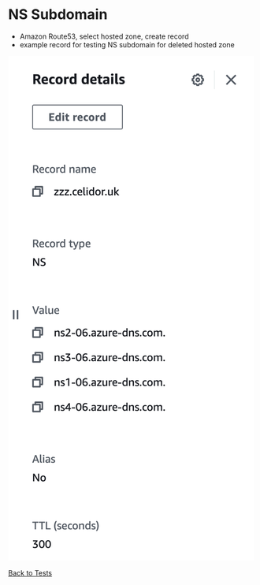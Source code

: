 # NS Subdomain
* Amazon Route53, select hosted zone, create record
* example record for testing NS subdomain for deleted hosted zone

![Alt text](images/ns-subdomain.png?raw=true "Example DNS record")

[Back to Tests](../tests.md)